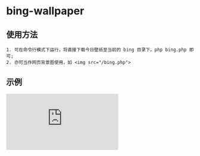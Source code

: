 # bing-wallpaper

## 使用方法

    1. 可在命令行模式下运行，将直接下载今日壁纸至当前的 bing 目录下。php bing.php 即可;
    2. 亦可当作网页背景图使用，如 <img src="/bing.php">

## 示例

![](https://www.myting.net/projects/bing.php)
